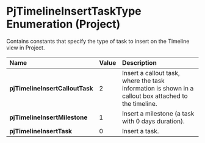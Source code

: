 
# PjTimelineInsertTaskType Enumeration (Project)

Contains constants that specify the type of task to insert on the Timeline view in Project.



|**Name**|**Value**|**Description**|
|:-----|:-----|:-----|
| **pjTimelineInsertCalloutTask**|2|Insert a callout task, where the task information is shown in a callout box attached to the timeline.|
| **pjTimelineInsertMilestone**|1|Insert a milestone (a task with 0 days duration).|
| **pjTimelineInsertTask**|0|Insert a task.|
